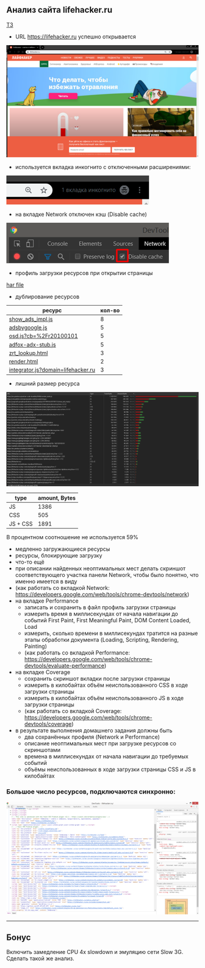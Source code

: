 ## Анализ сайта lifehacker.ru

[ТЗ](TASK.md)



- URL https://lifehacker.ru успешно открывается

![](media/open_page.png)
- используется вкладка инкогнито с отключенными расширениями:

![](media/incognito.png)
- на вкладке Network отключен кэш (Disable cache)

![](media/disable_cache.png)

-  профиль загрузки ресурсов при открытии страницы

[har file](files/lifehacker.ru.har)
  
- дублирование ресурсов
  
| ресурс | кол-во |
|---|---|
| [show_ads_impl.js](https://pagead2.googlesyndication.com/pagead/js/r20190924/r20190131/show_ads_impl.js) | 8 |
| [adsbygoogle.js](https://pagead2.googlesyndication.com/pagead/js/adsbygoogle.js) | 5 |
| [osd.js?cb=%2Fr20100101](https://www.googletagservices.com/activeview/js/current/osd.js?cb=%2Fr20100101) | 5 |
| [adfox-adx-stub.js](https://yastatic.net/pcode/adfox/adfox-adx-stub.js) | 5 |
| [zrt_lookup.html](https://googleads.g.doubleclick.net/pagead/html/r20190924/r20190131/zrt_lookup.html) | 3 |
| [render.html](https://yastatic.net/safeframe-bundles/0.69/1-1-0/render.html) | 2 |
| [integrator.js?domain=lifehacker.ru](https://adservice.google.com/adsid/integrator.js?domain=lifehacker.ru) | 3 |

  - лишний размер ресурса
  
![](media/coverage.png)

| type | amount, Bytes |
|---|---|
| JS | 1386 |
| CSS | 505 |
| JS + CSS | 1891 |

В процентном соотношение не используется 59%
  
  - медленно загружающиеся ресурсы
  - ресурсы, блокирующие загрузку
  - что-то ещё
  - при описании найденных неоптимальных мест делать скриншот соответствующего участка панели Network, чтобы было понятно, что именно имеется в виду
  - (как работать со вкладкой Network: https://developers.google.com/web/tools/chrome-devtools/network)
- на вкладке Performance
  - записать и сохранить в файл профиль загрузки страницы
  - измерить время в миллисекундах от начала навигации до событий First Paint, First Meaningful Paint, DOM Content Loaded, Load
  - измерить, сколько времени в миллисекундах тратится на разные этапы обработки документа (Loading, Scripting, Rendering, Painting)
  - (как работать со вкладкой Performance: https://developers.google.com/web/tools/chrome-devtools/evaluate-performance)
- на вкладке Coverage
  - сохранить скриншот вкладки после загрузки страницы
  - измерить в килобайтах объём неиспользованного CSS в ходе загрузки страницы
  - измерить в килобайтах объём неиспользованного JS в ходе загрузки страницы
  - (как работать со вкладкой Coverage: https://developers.google.com/web/tools/chrome-devtools/coverage)
- в результате выполнения домашнего задания должны быть
  - два сохранённых профиля (Network и Performance)
  - описание неоптимальных мест при загрузке ресурсов со скриншотами
  - времена в миллисекундах от начала навигации до требуемых событий
  - объёмы неиспользованных в ходе загрузки страницы CSS и JS в килобайтах

### Большое число ресурсов, подключаются  синхронно:

![](media/sources_links.png)

------------

## Бонус
Включить замедление CPU 4x slowdown и эмуляцию сети Slow 3G. Сделать такой же анализ.
